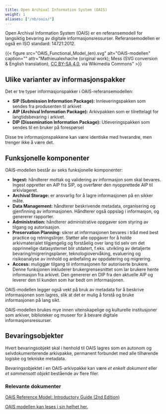 ```yaml
---
title: Open Archival Information System (OAIS)
weight: 1
aliases: ["/nb/oais/"]
---
```


Open Archival Information System (OAIS) er en referansemodell for langsiktig bevaring av digitale informasjonsressurser.
Referansemodellen er også en ISO standard: 14721:2012.

{{< figure src="OAIS_Functional_Model_(en).svg" alt="OAIS-modellen" caption="" attr="Mathieualexhache (original work); Mess (SVG conversion & English translation), [CC BY-SA 4.0](https://creativecommons.org/licenses/by-sa/4.0), via Wikimedia Commons" >}}

## Ulike varianter av informasjonspakker

Det er tre typer informasjonspakker i OAIS-referansemodellen:

- **SIP (Submission Information Package):** Innleveringspakken som sendes fra produsenten til arkivet
- **AIP (Archival Information Package):** Arkivpakken som er tilrettelagt for langtidsbevaring i arkivet.
- **DIP (Dissemination Information Package):** Utleveringspakken som sendes til en bruker på forespørsel

Disse tre informasjonspakkene kan være identiske med hverandre, men trenger ikke å være det.

## Funksjonelle komponenter

OAIS-modellen består av seks funksjonelle komponenter:

- **Ingest:** håndterer mottak og validering av informasjon som skal bevares. Ingest oppretter en AIP fra SIP, og overfører den nyopprettede AIP til arkivlageret.
- **Archival Storage:** er ansvarlig for å lagre informasjonen på en sikker måte.
- **Data Management:** håndterer beskrivende metadata, organisering og gjenfinning av informasjonen. Håndterer også oppslag i informasjon, og genererer rapporter.
- **Administration:** håndterer administrative oppgaver som styring av tilgang og autorisasjon.
- **Preservation Planning:** sikrer at informasjonen bevares i tråd med best practice og retningslinjer. Støtter alle oppgaver for å holde arkivmaterialet tilgjengelig og forståelig over lang tid selv om det opprinnelige datasystemet blir utdatert, f.eks. utvikling av detaljerte bevaring/migreringsplaner, teknologiovervåking, evaluering og risikoanalyse av innhold og anbefaling av oppdatering og migrering.
- **Access:** muliggjør tilgang til informasjonen for autoriserte brukere. Denne funksjonen inkluderer brukergrensesnittet som lar brukere hente informasjon fra arkivet. Den genererer en DIP fra den aktuelle AIP og leverer den til kunden som har bedt om informasjonen.

OAIS-modellen legger også vekt på bruk av metadata for å beskrive informasjonen som lagres, slik at det er mulig å forstå og bruke informasjonen på lang sikt.

OAIS-modellen brukes mye innen vitenskapelige og kulturelle institusjoner som arkiver, biblioteker og museer for å bevare digitale informasjonsressurser.

## Bevaringsobjekter

Hvert bevaringsobjekt skal i henhold til OAIS lagres som en autonom og selvdokumenterende arkivpakke, permanent forbundet med alle tilhørende logiske og tekniske metadata.

Bevaringsobjektet i en OAIS-arkivpakke kan være *et enkelt dokument* eller *et sammensatt objekt* bestående av flere filer.

<!--
Arkivverket: Når en ny AIP genereres av et OAIS, krever OAIS-standarden at den mottatte SIP-versjonen innlemmes i tillegg. 
For å gjøre det mulig å spore operasjoner skal en opprinnelig SIP bevares *uendret* og *integritetssikret* – for alltid. 
Dette gjelder uavhengig av om en opprinnelig SIP fortsatt er tolkbar.

## Informasjonsmodellen

I OAIS-modellen defineres en informasjonspakke som en samling av data som skal bevares og som er underlagt samme bevaringsstrategi og metadata. En informasjonspakke kan bestå av flere komponenter, som alle er nødvendige for å bevare og gjenopprette informasjonen på en pålitelig måte.

Medlemmer av det “angitte fellesskapet” (designated community) for et arkiv bør kunne tolke og forstå informasjonen i et dataobjekt enten på grunn av deres etablerte kunnskapsbase eller ved hjelp av supplerende «representasjonsinformasjon»/tekniske metadata som er inkludert i dataobjektet.

Det er fire typer metadata som er nødvendige for å beskrive innholdet i en informasjonspakke i OAIS-modellen: Content Information, Preservation Description Information, Descriptive Information og Packaging Information.

**Archival Information Package**

![](media/image2.png)

**Content Information (innholdsinformasjon)**

Innholdsdataobjektet og dets tilhørende representasjonsinformasjon (eller nettverk) er samlet kjent som *innholdsinformasjon*. Det er innholdsinformasjonen - informasjonen som er i fokus for bevaring, sammen med tilstrekkelige metadata for å sikre at den forblir gjengivbart og forståelig for det utpekte samfunnet - at OAIS må forevige over tid.

> **Content Data Object (innholdsdataobjektet, filer)**
>
> Dette er informasjonen som er i fokus for bevaring. Innholdsdataobjektet kan ha form av hvilken som helst type av materiale: tekst, bilder, video, databaser, dataprogrammer - til og med fysisk materiale som jordprøver eller fossiler. Innholdsdataobjektet kan bestå av et enkelt, selvstendig objekt - for eksempel et dokument i PDF-format; Det kan også omfatte flere objekter, for eksempel et nettsted som består av tekst (HTML filer) og statiske bilder (GIF eller JPEG filer). Hovedpoenget er at OAIS er ansvarlig for å bevare innholdsdataobjektet på lang sikt, samt for å gjøre det tilgjengelig i en form som er uavhengig forståelig av fagmiljøet (designated community).
>
> **Representation Information (representasjonsinformasjon)**
>
> For å oppfylle det andre ansvaret - for å gjøre innholdsdataobjekt tilgjengelig i en form som er uavhengig forståelig av fagmiljøet (designated community) - må innholdsdataobjektet være ledsaget av en passende mengde representasjonsinformasjon: informasjon som er nødvendig for å gjengi og forstå biten Sekvenser som utgjør innholdsdataobjektet. Representasjonsinformasjon kan inneholde en beskrivelse av maskinvare- og programvaremiljøet som er nødvendig for å vise innholdsdataobjekt og/eller få tilgang til innholdet; Det kan også oppsummere passende tolkning av innholdsdataobjektet. For eksempel, hvis innholdsdataobjektet er en ASCII-fil med tall, kan representasjonsinformasjon indikere at tallene tilsvarer gjennomsnittlig daglige lufttemperaturavlesninger for London, målt i grader Celsius, for perioden 1972-2000.
>
> Representasjonsinformasjon kan deles inn i to typer: strukturinformasjon og semantisk informasjon.
>
> **Strukturinformasjon** forstås lettest i sammenheng med digitale objekter, og refererer til kartlegginger mellom digitale biter og forskjellige konsepter og datastrukturer som gjør bitene til forståelig informasjon - dvs. et bilde, tekst, et interaktivt program. Generelt sett beskriver strukturinformasjon formatet til det digitale objektet.
>
> **Semantisk informasjon** er derimot informasjon som tydeliggjør betydningen eller passende tolkning av innholdsdataobjektet. En ordliste, en dataordbok og en programvares brukerdokumentasjon er alle eksempler på semantisk informasjon som kan være samlet med innholdsdataobjektet som en del av dets representasjonsinformasjon. Referansemodellen definerer også en “catch-all” kategori kalt *annen representasjonsinformasjon* ( Other Representation Information), som inkluderer all representasjonsinformasjon som ikke lett er definert som verken struktur eller semantisk. For eksempel bemerker referansemodellen at informasjon om hvordan strukturen og semantisk informasjon forholder seg til hverandre, vil falle i denne kategorien.
>
> I praksis kan strukturen for representasjonsinformasjon være ekstremt kompleks. Et bestemt sett med representasjonsinformasjon kan kreve ytterligere representasjonsinformasjon for å bli gjengitt, tolket og/eller forstått av det utpekte samfunnet. Det andre settet med representasjonsinformasjon kan i seg selv kreve enda et sett med representasjonsinformasjon. Denne regressive prosessen kan fortsette for et vilkårlig antall trinn. Tenk for eksempel på et digitalt objekt i form av et METS (metadata koding og overføring standard) dokument. For å sikre forståeligheten av et METS-dokument, kan et arkiv av OAIS-type trenge å sikre en kopi av METS-skjemaet som en del av objektets representasjonsinformasjon. METS -skjemaet uttrykkes imidlertid i XML (utvidbart markeringsspråk); For å forstå METS -skjemaet (og derfor indirekte, for å forstå det originale METS -dokumentet), kan brukerne trenge tilgang til XML -spesifikasjonen. XML er i seg selv en profil av SGML (standard generalisert markeringsspråk) ISO Standard 8879: 1986; For å forstå XML fullt ut, kan en kopi av SGML -standarden også være nødvendig som en del av det opprinnelige objektets representasjonsinformasjon.
>
> Alle disse materialene - METS-skjemaet, XML-spesifikasjonen, SGML-standarden - danner et representasjonsnettverk tilknyttet innholdsdataobjektet (METS-dokumentet). Representasjonsnettverk er nestede informasjonskjeder som danner tilstrekkelig kontekst for det utpekte samfunnet til å forstå et innholdsdataobjekt, så vel som dets tilhørende representasjonsinformasjon. I teorien kan representasjonsnettverk danne en uendelig regresjon som fører til absurde resultater: Fortsetter vårt METS-eksempel, kan man si at SGML -standarden er tilgjengelig som ASCII-tekst, så en kopi av ASCII-spesifikasjonen er nødvendig for å forstå den; ASCII-spesifikasjonen er publisert på engelsk, så det er behov for en engelsk språkordbok og grammatikkregler for å forstå ASCII-spesifikasjonen, og så videre. I praksis vil selvfølgelig OAIS-arkivet avkalle representasjonsnettverket på et passende punkt basert på rimelige forutsetninger om den tidligere eller antatte kunnskapen som det utpekte samfunnet har besatt - for eksempel en antakelse om at det utpekte samfunnet forstår det engelske språket. OAIS-referansemodellen refererer til denne antatte kunnskapen som fagmiljøets (designated community) kunnskapsgrunnlag.
>
> Det ble nevnt tidligere at omfanget av fagmiljøet (designated community) påvirker mengden metadata som kreves for å støtte bevaringsprosessen. Det er med hensyn til representasjonsinformasjon at dette er slik. Generelt, jo bredere omfang av fagmiljøet (designated community), desto mindre spesialiserte kunnskapen som er knyttet til det samfunnet - det vil si, desto mindre informasjon som er relevant for å tolke og forstå den arkiverte informasjonen, kan OAIS anta at det utpekte samfunnet har. Jo mindre spesialiserte kunnskapsgrunnlaget, jo mer representasjonsinformasjon er det nødvendig for å sikre at den bevarte informasjonen forblir gjøres og forståelig for det utpekte samfunnet på lang sikt. I denne forstand er representasjonsinformasjon en betydelig kilde til risiko for et arkiv av OAIS-type: Når fagmiljøet (designated community) utvikler seg og muligens utvides over tid, må arkivet sørge for at representasjonsinformasjonen det fanger og vedlikeholder utvikler seg deretter. Dette kan være en utfordrende oppgave, fordi kravene til informasjonsinformasjon utvides over tid, kan arkivet bli bedt om å gjentroaktivt supplere representasjonsinformasjon for innholdsdataobjekter som har vært i arkivretensjon i en betydelig periode. Enkel som slik representasjonsinformasjon kan fås, eller faktisk om den fremdeles er tilgjengelig i det hele tatt, er et åpent spørsmål.

**Preservation Description Information (beavaringsmetadata)**

Langsiktig bevaring av innholdsinformasjonen krever ytterligere metadata for å støtte og dokumentere OAISs bevaringsprosesser. Disse metadataene kalles *Preservation Description Information* (bevaringsmetadata), eller PDI. I henhold til referansemodellen er PDI spesielt fokusert på å beskrive fortids- og nåværende tilstander for innholdsinformasjonen, og sikre at den er unikt identifiserbar, og sikre at den ikke har blitt ubevisst endret.

PDI består av fem komponenter:

- **Reference Information** (referanseinformasjon) identifiserer innholdsinformasjonen unikt innen OAISs interne systemer, så vel som for enheter og systemer utenfor OAIS. Eksempler inkluderer en systemgenerert intern identifikator, og en ISBN.

- **Context Information** (kontekstinformasjon) beskriver innholdsinformasjonens forhold til andre innholdsinformasjonsobjekter: for eksempel de som er relatert til den tematisk (f.eks. Som en del av en emnebasert samling), eller de som representerer versjoner av det samme innholdet i alternative formater.

- **Provenance Information** (Proveniensinformasjon) dokumenterer historien til innholdsinformasjonen, inkludert opprettelsen, eventuelle endringer i innholdet eller formatet over tid, dens varetektskjede, eventuelle tiltak som er iverksatt for å bevare innholdsinformasjonen (for eksempel normalisering eller formatmigrasjon), og resultatet av utfallet av disse handlingene.

- **Fixity Information** (sjekksuminformasjon) sikrer at innholdsinformasjonen ikke er endret på en udokumentert måte, gjennom autentisitet eller integritetsvalideringsmekanismer som sjekk summer, digitale signaturer eller digitale vannmerker.

- **Access Rights Information** (informasjon om tilgangsrettigheter) dokumenterer alle betingelser eller begrensninger knyttet til innholdsinformasjonen som gjelder både bevaring og tilgang. Det kan også omfatte beskrivelser av rettighetshåndhevelsesmekanismer. Eksempler inkluderer lisensvilkår, identifisering av de med autoriserte tilgangstillatelser (f.eks. Et spesifisert IP -adresseområde) og bevaringsbetingelser og betingelser som er forhandlet mellom OAIS -arkivet og produsenten av innholdsinformasjonen.

Sammenlagt representerer *innholdsinformasjon* og *bevaringsmetadata* det arkiverte digitale innholdet, metadataene som er nødvendige for å gjengi og forstå det, og metadataene som er nødvendige for å støtte dens bevaring, autentisitet og formidling.

**Packaging Information (pakkeinformasjon)**

Pakkeinformasjon brukes til å binde *innholdsinformasjon* (informasjon om innholdsdata og representasjonsinformasjon) og *bevaringsmetadata* (referanse, kontekst, proveniens, sjekksum og tilgangsrettighetsinformasjon) til en enkelt logisk pakke. Mer spesifikt tjener pakkeinformasjon til å kombinere (logisk) alle disse informasjonskomponentene til en AIP, slik at de kan identifiseres og lokaliseres som en enkelt logisk enhet i arkivsystemet. Pakkeinformasjon kan ha form av grunnleggende informasjon som katalogstier og filnavn, eller et mer detaljert pakkeskjema som METS.

**Descriptive Information (beskrivende metadata)**

Beskrivende metadata støtter oppdagelse og gjenfinning av innholdsinformasjon fra en OAISs forbrukere, via dens søkemuligheter. For eksempel kan beskrivende informasjon ha form av en Dublin Core Metadata -post, avledet fra innholdsinformasjonen og den tilhørende bevaringsmetadat, og vedlikeholdes av OAIS for å lette oppdagelsen fra arkivets brukere.

**Sette sammen brikkene**  
Informasjonskomponentene beskrevet ovenfor - innholdsinformasjon (innholdsdataobjekt og representasjonsinformasjon), bevaringsmetadata (referanse, kontekst, proveniens, fiksitet og tilgangsrettighetsinformasjon), pakkeinformasjon og beskrivende metadata - danner samlet informasjonsmodellen til en OAIS-arkiv. Mer spesifikt danner innholdsinformasjon og bevaringsmetadata en arkivpakke; pakkeinformasjon gjør at AIP kan identifiseres og lokaliseres som en enkelt logisk enhet; og beskrivende metadata støtter oppdagelse og formidling av AIP.

Akkurat som OAIS -referansemodellen ikke foreskriver noen spesiell tilnærming til å implementere den funksjonelle modellen beskrevet i avsnitt 5.3, på samme måte som den unngår enhver spesifikk anbefaling for å implementere de forskjellige komponentene i informasjonsmodellen. Målet er i stedet å gi en konseptuell modell av informasjonsobjektene som administreres av et arkiv av OAIS-type. Implementering av disse konseptene vil avhenge av de spesifikke arkitekturene, systemene og skjemaet som brukes i et bestemt arkivmiljø.

1.  **Content Information (innholdsinformasjon)**: dette inkluderer dataobjektet og dets representasjonsinformasjon.  
      
    ChatGPT: Beskriver selve innholdet som skal bevares, for eksempel en fil eller en samling av filer. Dette kan være tekst, bilder, lyd, video eller andre digitale formater. Content Information er den primære informasjonen som OAIS-arkivet vil bevare og beskytte. Innholdet vil normalt være lagret i et standardformat som er godt egnet for langsiktig bevaring.  
      
    Består igjen av:

    1.  **Content Data Object** (Innholdsdata (filer)

    2.  **Representation Information** (Tekniske metadata)

2.  **Preservation Description Information (bevaringsmetadata)**:  
    inneholder informasjon som er nødvendig for å bevare den tilknyttede innholdsinformasjonen (som informasjon om varens herkomst, unike identifikatorer, en sjekksum eller andre autentiseringsdata, etc.)  
      
    ChatGPT: beskriver hvordan innholdet i en informasjonspakke skal bevares på en pålitelig måte. Dette kan inkludere informasjon om formatet og kodingen av innholdet (tekniske metadata), eventuelle konverterings- eller migrasjonsprosesser som er utført, og informasjon om de tekniske egenskapene til lagringsmedier og -systemer som brukes til å bevare innholdet.

3.  **Descriptive Information (beskrivende metatada)**: metadata om objektet som gjør at objektet kan lokaliseres på et senere tidspunkt ved hjelp av arkivets søke- eller gjenfinningsfunksjoner.  
      
    ChatGPT: beskriver innholdet i en informasjonspakke på en måte som gjør det lettere å forstå og gjenfinne. Dette kan inkludere informasjon om innholdets opphav, eierskap, formål, kontekst og relevans. Descriptive Information gir informasjon om hva innholdet i en informasjonspakke handler om, og gjør det lettere å finne igjen og bruke innholdet i fremtiden.

4.  **Packaging Information:** holder komponentene i informasjonspakken sammen.  
      
    ChatGPT: beskriver hvordan informasjonen i en informasjonspakke skal pakkes eller struktureres for å oppfylle bestemte krav, og kan omfatte tekniske detaljer om hvordan dataene i en informasjonspakke skal organiseres og lagres på lagringsmedier.

Sammen beskriver disse fire typene metadata alle aspekter ved en informasjonspakke som er nødvendige for å bevare og gjenopprette innholdet på en pålitelig måte. Ved å bruke disse metadataene kan OAIS-arkiver sikre at informasjonspakkene kan bevares over tid, og at de kan gjenopprettes og brukes på en pålitelig måte når de er nødvendige.
 -->
### Relevante dokumenter

[OAIS Reference Model: Introductory Guide (2nd Edition)](https://www.dpconline.org/docs/technology-watch-reports/1359-dpctw14-02/file)

[OAIS modellen kan leses i sin helhet her.](https://ccsds.org/Pubs/650x0m3.pdf)
